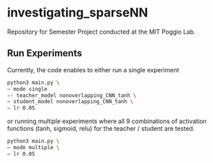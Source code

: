 # investigating_sparseNN

Repository for Semester Project conducted at the MIT Poggio Lab.


## Run Experiments

Currently, the code enables to either run a single experiment
```sh
python3 main.py \
— mode single
-- teacher_model nonoverlapping_CNN_tanh \
— student_model nonoverlapping_CNN_tanh \
— lr 0.05
```

or running multiple experiments where all 9 combinations of activation functions (tanh, sigmoid, relu) for the teacher / student are tested.
```sh
python3 main.py \
— mode multiple \
— lr 0.05
```
